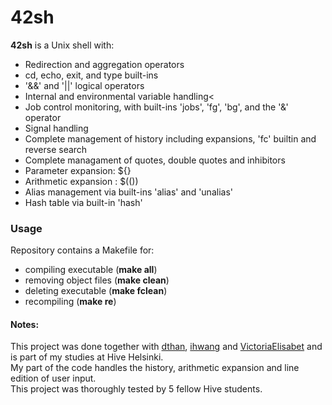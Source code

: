 # 42sh
**42sh** is a Unix shell with:<br />
* Redirection and aggregation operators<br />
* cd, echo, exit, and type built-ins<br />
* '&&' and '||' logical operators<br />
* Internal and environmental variable handling<<br />
* Job control monitoring, with built-ins 'jobs', 'fg', 'bg', and the '&' operator<br />
* Signal handling<br />
* Complete management of history including expansions, 'fc' builtin and reverse search<br />
* Complete managament of quotes, double quotes and inhibitors<br />
* Parameter expansion: ${}<br />
* Arithmetic expansion : $(())<br />
* Alias management via built-ins 'alias' and 'unalias'<br />
* Hash table via built-in 'hash'<br />

### Usage
Repository contains a Makefile for:<br /> 
* compiling executable (**make all**)<br />
* removing object files (**make clean**)<br />
* deleting executable (**make fclean**)<br />
* recompiling (**make re**)<br />

#### Notes:
This project was done together with [dthan](https://github.com/xopxop), [ihwang](https://github.com/ihwang) and [VictoriaElisabet](https://github.com/VictoriaElisabet) and is part of my studies at Hive Helsinki.<br />
My part of the code handles the history, arithmetic expansion and line edition of user input. <br />
This project was thoroughly tested by 5 fellow Hive students.
